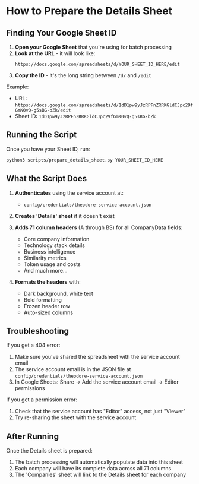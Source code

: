 # How to Prepare the Details Sheet

## Finding Your Google Sheet ID

1. **Open your Google Sheet** that you're using for batch processing
2. **Look at the URL** - it will look like:
   ```
   https://docs.google.com/spreadsheets/d/YOUR_SHEET_ID_HERE/edit
   ```
3. **Copy the ID** - it's the long string between `/d/` and `/edit`

Example:
- URL: `https://docs.google.com/spreadsheets/d/1dD1pw9yJzRPFnZRRKGldCJpc29fGmK0vQ-g5sBG-bZk/edit`
- Sheet ID: `1dD1pw9yJzRPFnZRRKGldCJpc29fGmK0vQ-g5sBG-bZk`

## Running the Script

Once you have your Sheet ID, run:

```bash
python3 scripts/prepare_details_sheet.py YOUR_SHEET_ID_HERE
```

## What the Script Does

1. **Authenticates** using the service account at:
   - `config/credentials/theodore-service-account.json`

2. **Creates 'Details' sheet** if it doesn't exist

3. **Adds 71 column headers** (A through BS) for all CompanyData fields:
   - Core company information
   - Technology stack details
   - Business intelligence
   - Similarity metrics
   - Token usage and costs
   - And much more...

4. **Formats the headers** with:
   - Dark background, white text
   - Bold formatting
   - Frozen header row
   - Auto-sized columns

## Troubleshooting

If you get a 404 error:
1. Make sure you've shared the spreadsheet with the service account email
2. The service account email is in the JSON file at `config/credentials/theodore-service-account.json`
3. In Google Sheets: Share → Add the service account email → Editor permissions

If you get a permission error:
1. Check that the service account has "Editor" access, not just "Viewer"
2. Try re-sharing the sheet with the service account

## After Running

Once the Details sheet is prepared:
1. The batch processing will automatically populate data into this sheet
2. Each company will have its complete data across all 71 columns
3. The 'Companies' sheet will link to the Details sheet for each company
